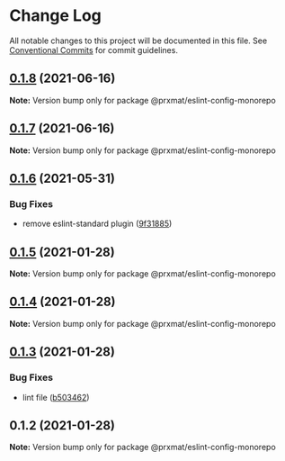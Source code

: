 # Change Log

All notable changes to this project will be documented in this file.
See [Conventional Commits](https://conventionalcommits.org) for commit guidelines.

## [0.1.8](https://github.com/prxmat/eslint-config/compare/v0.1.7...v0.1.8) (2021-06-16)

**Note:** Version bump only for package @prxmat/eslint-config-monorepo





## [0.1.7](https://github.com/prxmat/eslint-config/compare/v0.1.6...v0.1.7) (2021-06-16)

**Note:** Version bump only for package @prxmat/eslint-config-monorepo





## [0.1.6](https://github.com/prxmat/eslint-config/compare/v0.1.5...v0.1.6) (2021-05-31)


### Bug Fixes

* remove eslint-standard plugin ([9f31885](https://github.com/prxmat/eslint-config/commit/9f318850bbe9cddbe89bcfabd0bf5a82674e21e1))





## [0.1.5](https://github.com/prxmat/eslint-config/compare/v0.1.4...v0.1.5) (2021-01-28)

**Note:** Version bump only for package @prxmat/eslint-config-monorepo





## [0.1.4](https://github.com/prxmat/eslint-config/compare/v0.1.3...v0.1.4) (2021-01-28)

**Note:** Version bump only for package @prxmat/eslint-config-monorepo





## [0.1.3](https://github.com/prxmat/eslint-config/compare/v0.1.2...v0.1.3) (2021-01-28)


### Bug Fixes

* lint file ([b503462](https://github.com/prxmat/eslint-config/commit/b503462abc0d28c93328fe9edecdcd9327539682))





## 0.1.2 (2021-01-28)

**Note:** Version bump only for package @prxmat/eslint-config-monorepo
